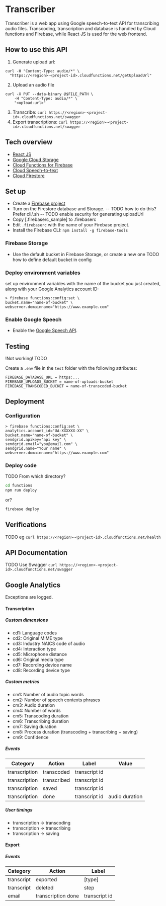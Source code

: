 # Transcriber

Transcriber is a web app using Google speech-to-text API for transcribing audio files. Transcoding, transcription and database is handled by Cloud functions and Firebase, while React JS is used for the web frontend.

## How to use this API

1. Generate upload url: 
```
curl -H "Content-Type: audio/*" \ 
  "https://<region>-<project-id>.cloudfunctions.net/getUploadUrl"
  ```
2. Upload an audio file 
```
curl -X PUT --data-binary @$FILE_PATH \
    -H "Content-Type: audio/*" \
    "<upload-url>"
```
3. Transcribe: `curl https://<region>-<project-id>.cloudfunctions.net/swagger`
4. Export transcriptions: `curl https://<region>-<project-id>.cloudfunctions.net/swagger`

## Tech overview

* [React JS](https://reactjs.org)
* [Google Cloud Storage](https://cloud.google.com/storage/)
* [Cloud Functions for Firebase](https://firebase.google.com/docs/functions/)
* [Cloud Speech-to-text](https://cloud.google.com/speech-to-text/)
* [Cloud Firestore](https://firebase.google.com/docs/firestore/)


## Set up

- Create a [Firebase project](https://console.firebase.google.com/)
- Turn on the Firestore database and Storage.
-- TODO how to do this? Prefer cli/.sh
-- TODO enable security for generating uploadUrl
- Copy [.firebaserc_sample] to .firebaserc
- Edit `.firebaserc` with the name of your Firebase project.
- Install the Firebase CLI: `npm install -g firebase-tools`

### Firebase Storage
- Use the default bucket in Firebase Storage, or create a new one
TODO how to define default bucket in config

### Deploy environment variables
set up environment variables with the name of the bucket you just created, along with your Google Analytics account ID:

```
> firebase functions:config:set \
bucket.name="name-of-bucket" \
webserver.domainname="https://www.example.com"

```
### Enable Google Speech
- Enable the [Google Speech API](https://console.developers.google.com/apis/api/speech.googleapis.com/overview).

## Testing

!Not working! TODO

Create a `.env` file in the `test` folder with the following attributes:

```
FIREBASE_DATABASE_URL = https:...
FIREBASE_UPLOADS_BUCKET = name-of-uploads-bucket
FIREBASE_TRANSCODED_BUCKET = name-of-transcoded-bucket
```

## Deployment

### Configuration
```
> firebase functions:config:set \
analytics.account_id="UA-XXXXXX-XX" \
bucket.name="name-of-bucket" \
sendgrid.apikey="api key" \
sendgrid.email="you@email.com" \
sendgrid.name="Your name" \
webserver.domainname="https://www.example.com"

```
### Deploy code

TODO From which directory?

```sh
cd functions
npm run deploy
```
or?
```sh
firebase deploy
```
## Verifications

TODO eg `curl https://<region>-<project-id>.cloudfunctions.net/health`

## API Documentation

TODO Use Swagger  `curl https://<region>-<project-id>.cloudfunctions.net/swagger`

## Google Analytics

Exceptions are logged.

#### Transcription

##### Custom dimensions

- cd1: Language codes
- cd2: Original MIME type
- cd3: Industry NAICS code of audio
- cd4: Interaction type
- cd5: Microphone distance
- cd6: Original media type
- cd7: Recording device name
- cd8: Recording device type

##### Custom metrics

- cm1: Number of audio topic words
- cm2: Number of speech contexts phrases
- cm3: Audio duration
- cm4: Number of words
- cm5: Transcoding duration
- cm6: Transcribing duration
- cm7: Saving duration
- cm8: Process duration (transcoding + transcribing + saving)
- cm9: Confidence

##### Events

| Category      | Action      | Label         | Value          |
| ------------- | ----------- | ------------- | -------------- |
| transcription | transcoded  | transcript id |                |
| transcription | transcribed | transcript id |                |
| transcription | saved       | transcript id |                |
| transcription | done        | transcript id | audio duration |

##### User timings

- transcription → transcoding
- transcription → transcribing
- transcription → saving

#### Export

##### Events

| Category   | Action             | Label         |
| ---------- | ------------------ | ------------- |
| transcript | exported           | [type]        |
| transcript | deleted            | step          |
| email      | transcription done | transcript id |
